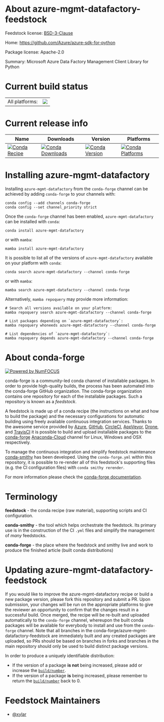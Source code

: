 About azure-mgmt-datafactory-feedstock
======================================

Feedstock license: [BSD-3-Clause](https://github.com/conda-forge/azure-mgmt-datafactory-feedstock/blob/main/LICENSE.txt)

Home: https://github.com/Azure/azure-sdk-for-python

Package license: Apache-2.0

Summary: Microsoft Azure Data Factory Management Client Library for Python

Current build status
====================


<table><tr><td>All platforms:</td>
    <td>
      <a href="https://dev.azure.com/conda-forge/feedstock-builds/_build/latest?definitionId=12185&branchName=main">
        <img src="https://dev.azure.com/conda-forge/feedstock-builds/_apis/build/status/azure-mgmt-datafactory-feedstock?branchName=main">
      </a>
    </td>
  </tr>
</table>

Current release info
====================

| Name | Downloads | Version | Platforms |
| --- | --- | --- | --- |
| [![Conda Recipe](https://img.shields.io/badge/recipe-azure--mgmt--datafactory-green.svg)](https://anaconda.org/conda-forge/azure-mgmt-datafactory) | [![Conda Downloads](https://img.shields.io/conda/dn/conda-forge/azure-mgmt-datafactory.svg)](https://anaconda.org/conda-forge/azure-mgmt-datafactory) | [![Conda Version](https://img.shields.io/conda/vn/conda-forge/azure-mgmt-datafactory.svg)](https://anaconda.org/conda-forge/azure-mgmt-datafactory) | [![Conda Platforms](https://img.shields.io/conda/pn/conda-forge/azure-mgmt-datafactory.svg)](https://anaconda.org/conda-forge/azure-mgmt-datafactory) |

Installing azure-mgmt-datafactory
=================================

Installing `azure-mgmt-datafactory` from the `conda-forge` channel can be achieved by adding `conda-forge` to your channels with:

```
conda config --add channels conda-forge
conda config --set channel_priority strict
```

Once the `conda-forge` channel has been enabled, `azure-mgmt-datafactory` can be installed with `conda`:

```
conda install azure-mgmt-datafactory
```

or with `mamba`:

```
mamba install azure-mgmt-datafactory
```

It is possible to list all of the versions of `azure-mgmt-datafactory` available on your platform with `conda`:

```
conda search azure-mgmt-datafactory --channel conda-forge
```

or with `mamba`:

```
mamba search azure-mgmt-datafactory --channel conda-forge
```

Alternatively, `mamba repoquery` may provide more information:

```
# Search all versions available on your platform:
mamba repoquery search azure-mgmt-datafactory --channel conda-forge

# List packages depending on `azure-mgmt-datafactory`:
mamba repoquery whoneeds azure-mgmt-datafactory --channel conda-forge

# List dependencies of `azure-mgmt-datafactory`:
mamba repoquery depends azure-mgmt-datafactory --channel conda-forge
```


About conda-forge
=================

[![Powered by
NumFOCUS](https://img.shields.io/badge/powered%20by-NumFOCUS-orange.svg?style=flat&colorA=E1523D&colorB=007D8A)](https://numfocus.org)

conda-forge is a community-led conda channel of installable packages.
In order to provide high-quality builds, the process has been automated into the
conda-forge GitHub organization. The conda-forge organization contains one repository
for each of the installable packages. Such a repository is known as a *feedstock*.

A feedstock is made up of a conda recipe (the instructions on what and how to build
the package) and the necessary configurations for automatic building using freely
available continuous integration services. Thanks to the awesome service provided by
[Azure](https://azure.microsoft.com/en-us/services/devops/), [GitHub](https://github.com/),
[CircleCI](https://circleci.com/), [AppVeyor](https://www.appveyor.com/),
[Drone](https://cloud.drone.io/welcome), and [TravisCI](https://travis-ci.com/)
it is possible to build and upload installable packages to the
[conda-forge](https://anaconda.org/conda-forge) [Anaconda-Cloud](https://anaconda.org/)
channel for Linux, Windows and OSX respectively.

To manage the continuous integration and simplify feedstock maintenance
[conda-smithy](https://github.com/conda-forge/conda-smithy) has been developed.
Using the ``conda-forge.yml`` within this repository, it is possible to re-render all of
this feedstock's supporting files (e.g. the CI configuration files) with ``conda smithy rerender``.

For more information please check the [conda-forge documentation](https://conda-forge.org/docs/).

Terminology
===========

**feedstock** - the conda recipe (raw material), supporting scripts and CI configuration.

**conda-smithy** - the tool which helps orchestrate the feedstock.
                   Its primary use is in the construction of the CI ``.yml`` files
                   and simplify the management of *many* feedstocks.

**conda-forge** - the place where the feedstock and smithy live and work to
                  produce the finished article (built conda distributions)


Updating azure-mgmt-datafactory-feedstock
=========================================

If you would like to improve the azure-mgmt-datafactory recipe or build a new
package version, please fork this repository and submit a PR. Upon submission,
your changes will be run on the appropriate platforms to give the reviewer an
opportunity to confirm that the changes result in a successful build. Once
merged, the recipe will be re-built and uploaded automatically to the
`conda-forge` channel, whereupon the built conda packages will be available for
everybody to install and use from the `conda-forge` channel.
Note that all branches in the conda-forge/azure-mgmt-datafactory-feedstock are
immediately built and any created packages are uploaded, so PRs should be based
on branches in forks and branches in the main repository should only be used to
build distinct package versions.

In order to produce a uniquely identifiable distribution:
 * If the version of a package **is not** being increased, please add or increase
   the [``build/number``](https://docs.conda.io/projects/conda-build/en/latest/resources/define-metadata.html#build-number-and-string).
 * If the version of a package **is** being increased, please remember to return
   the [``build/number``](https://docs.conda.io/projects/conda-build/en/latest/resources/define-metadata.html#build-number-and-string)
   back to 0.

Feedstock Maintainers
=====================

* [@xylar](https://github.com/xylar/)

